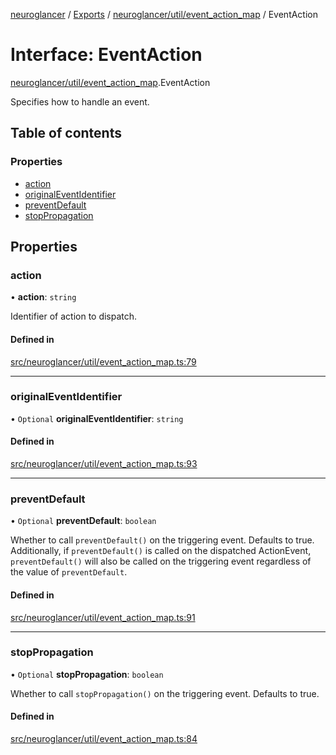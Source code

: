 [neuroglancer](../README.md) / [Exports](../modules.md) / [neuroglancer/util/event\_action\_map](../modules/neuroglancer_util_event_action_map.md) / EventAction

# Interface: EventAction

[neuroglancer/util/event_action_map](../modules/neuroglancer_util_event_action_map.md).EventAction

Specifies how to handle an event.

## Table of contents

### Properties

- [action](neuroglancer_util_event_action_map.EventAction.md#action)
- [originalEventIdentifier](neuroglancer_util_event_action_map.EventAction.md#originaleventidentifier)
- [preventDefault](neuroglancer_util_event_action_map.EventAction.md#preventdefault)
- [stopPropagation](neuroglancer_util_event_action_map.EventAction.md#stoppropagation)

## Properties

### action

• **action**: `string`

Identifier of action to dispatch.

#### Defined in

[src/neuroglancer/util/event_action_map.ts:79](https://github.com/ActiveBrainAtlas2/neuroglancer/blob/034b457d/src/neuroglancer/util/event_action_map.ts#L79)

___

### originalEventIdentifier

• `Optional` **originalEventIdentifier**: `string`

#### Defined in

[src/neuroglancer/util/event_action_map.ts:93](https://github.com/ActiveBrainAtlas2/neuroglancer/blob/034b457d/src/neuroglancer/util/event_action_map.ts#L93)

___

### preventDefault

• `Optional` **preventDefault**: `boolean`

Whether to call `preventDefault()` on the triggering event.  Defaults to true.  Additionally,
if `preventDefault()` is called on the dispatched ActionEvent, `preventDefault()` will also be
called on the triggering event regardless of the value of `preventDefault`.

#### Defined in

[src/neuroglancer/util/event_action_map.ts:91](https://github.com/ActiveBrainAtlas2/neuroglancer/blob/034b457d/src/neuroglancer/util/event_action_map.ts#L91)

___

### stopPropagation

• `Optional` **stopPropagation**: `boolean`

Whether to call `stopPropagation()` on the triggering event.  Defaults to true.

#### Defined in

[src/neuroglancer/util/event_action_map.ts:84](https://github.com/ActiveBrainAtlas2/neuroglancer/blob/034b457d/src/neuroglancer/util/event_action_map.ts#L84)

